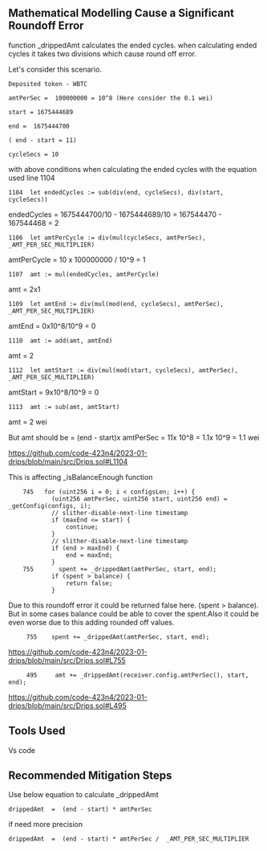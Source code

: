 ## Mathematical Modelling Cause a Significant Roundoff Error

function _drippedAmt calculates the ended cycles. when calculating ended cycles it takes two divisions which cause round off error. 

Let's consider this scenario.

    Deposited token - WBTC

    amtPerSec =  100000000 = 10^8 (Here consider the 0.1 wei)

    start = 1675444689

    end =  1675444700

    ( end - start = 11)

    cycleSecs = 10

with above conditions when calculating the ended cycles with the equation used line 1104

    1104  let endedCycles := sub(div(end, cycleSecs), div(start, cycleSecs))
    
endedCycles =  1675444700/10 - 1675444689/10 =  167544470 - 167544468 =  2

    1106  let amtPerCycle := div(mul(cycleSecs, amtPerSec), _AMT_PER_SEC_MULTIPLIER)
 
amtPerCycle =  10 x 100000000 / 10^9  =  1

    1107  amt := mul(endedCycles, amtPerCycle)

amt =  2x1

    1109  let amtEnd := div(mul(mod(end, cycleSecs), amtPerSec), _AMT_PER_SEC_MULTIPLIER)

amtEnd =  0x10^8/10^9 =  0

    1110  amt := add(amt, amtEnd)

amt =  2

    1112  let amtStart := div(mul(mod(start, cycleSecs), amtPerSec), _AMT_PER_SEC_MULTIPLIER)

amtStart =  9x10^8/10^9 = 0

    1113  amt := sub(amt, amtStart)

amt =  2 wei

But amt should be = (end - start)x amtPerSec  = 11x 10^8 = 1.1x 10^9 = 1.1 wei

https://github.com/code-423n4/2023-01-drips/blob/main/src/Drips.sol#L1104

This is affecting _isBalanceEnough function 

        745   for (uint256 i = 0; i < configsLen; i++) {
                (uint256 amtPerSec, uint256 start, uint256 end) = _getConfig(configs, i);
                // slither-disable-next-line timestamp
                if (maxEnd <= start) {
                    continue;
                }
                // slither-disable-next-line timestamp
                if (end > maxEnd) {
                    end = maxEnd;
                }
        755       spent += _drippedAmt(amtPerSec, start, end);
                if (spent > balance) {
                    return false;
                }
Due to this roundoff error it could be returned false here. (spent > balance). But in some cases balance could be able to cover the spent.Also
it could be even worse due to this adding rounded off values.

         755    spent += _drippedAmt(amtPerSec, start, end);
         
https://github.com/code-423n4/2023-01-drips/blob/main/src/Drips.sol#L755


         495     amt += _drippedAmt(receiver.config.amtPerSec(), start, end);
         
https://github.com/code-423n4/2023-01-drips/blob/main/src/Drips.sol#L495

## Tools Used
Vs code

## Recommended Mitigation Steps

Use below equation to calculate _drippedAmt

    drippedAmt  =  (end - start) * amtPerSec

if need more precision 
    
    drippedAmt  =  (end - start) * amtPerSec /  _AMT_PER_SEC_MULTIPLIER
    

    











